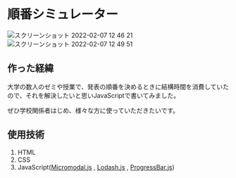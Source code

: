 # 順番シミュレーター
![スクリーンショット 2022-02-07 12 46 21](https://user-images.githubusercontent.com/74485228/152722562-46d48522-09e8-4aec-88d5-ca3f21d4aa16.png)
![スクリーンショット 2022-02-07 12 49 51](https://user-images.githubusercontent.com/74485228/152722565-6c78eb46-35c3-4b75-8521-b83850a15654.png)

## 作った経緯
大学の数人のゼミや授業で、発表の順番を決めるときに結構時間を消費していたので、それを解決したいと思いJavaScriptで書いてみました。

ぜひ学校関係者はじめ、様々な方に使っていただきたいです。

## 使用技術
1. HTML
2. CSS
3. JavaScript([Micromodal.js](https://micromodal.vercel.app/) , [Lodash.js](https://lodash.com/) , [ProgressBar.js](https://kimmobrunfeldt.github.io/progressbar.js/))
